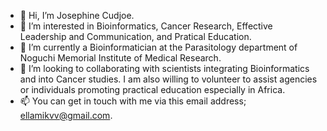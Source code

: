 - 👋 Hi, I’m Josephine Cudjoe.
- 👀 I’m interested in Bioinformatics, Cancer Research, Effective Leadership and Communication, and Pratical Education.
- 🌱 I’m currently a Bioinformatician at the Parasitology department of Noguchi Memorial Institute of Medical Research.
- 💞️ I’m looking to collaborating with scientists integrating Bioinformatics and into Cancer studies. I am also willing to volunteer to assist agencies or individuals promoting practical education especially in Africa.
- 📫 You can get in touch with me via this email address; ellamikvv@gmail.com.

<!---
Josjos15/Josjos15 is a ✨ special ✨ repository because its `README.md` (this file) appears on your GitHub profile.
You can click the Preview link to take a look at your changes.
--->
